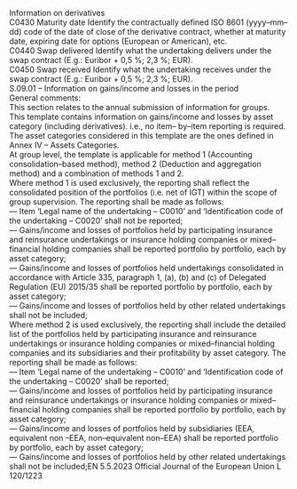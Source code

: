  
Information on derivatives  
C0430  Maturity date  Identify the contractually defined ISO 8601 (yyyy–mm–dd) code of the date of close of the 
derivative contract, whether at maturity date, expiring date for options (European or 
American), etc.  
C0440  Swap delivered  Identify what the undertaking delivers under the swap contract (E.g.: Euribor + 0,5 %; 
2,3 %; EUR).  
C0450  Swap received  Identify what the undertaking receives under the swap contract (E.g.: Euribor + 0,5 %; 
2,3 %; EUR).  
S.09.01 – Information on gains/income and losses in the period  
General comments:  
This section relates to the annual submission of information for groups.  
This template contains information on gains/income and losses by asset category (including derivatives). i.e., no item– 
by–item reporting is required. The asset categories considered in this template are the ones defined in Annex IV – Assets 
Categories.  
At group level, the template is applicable for method 1 (Accounting consolidation–based method), method 2 (Deduction 
and aggregation method) and a combination of methods 1 and 2.  
Where method 1 is used exclusively, the reporting shall reflect the consolidated position of the portfolios (i.e. net of 
IGT) within the scope of group supervision. The reporting shall be made as follows:  
— Item ‘Legal name of the undertaking – C0010’ and ‘Identification code of the undertaking – C0020’ shall not be 
reported;  
— Gains/income and losses of portfolios held by participating insurance and reinsurance undertakings or insurance 
holding companies or mixed–financial holding companies shall be reported portfolio by portfolio, each by asset 
category;  
— Gains/income and losses of portfolios held undertakings consolidated in accordance with Article 335, paragraph 1, 
(a), (b) and (c) of Delegated Regulation (EU) 2015/35 shall be reported portfolio by portfolio, each by asset category;  
— Gains/income and losses of portfolios held by other related undertakings shall not be included;  
Where method 2 is used exclusively, the reporting shall include the detailed list of the portfolios held by participating 
insurance and reinsurance undertakings or insurance holding companies or mixed–financial holding companies and its 
subsidiaries and their profitability by asset category. The reporting shall be made as follows:  
— Item ‘Legal name of the undertaking – C0010’ and ‘Identification code of the undertaking – C0020’ shall be 
reported;  
— Gains/income and losses of portfolios held by participating insurance and reinsurance undertakings or insurance 
holding companies or mixed–financial holding companies shall be reported portfolio by portfolio, each by asset 
category;  
— Gains/income and losses of portfolios held by subsidiaries (EEA, equivalent non –EEA, non–equivalent non–EEA) 
shall be reported portfolio by portfolio, each by asset category;  
— Gains/income and losses of portfolios held by other related undertakings shall not be included;EN  5.5.2023 Official Journal of the European Union L 120/1223